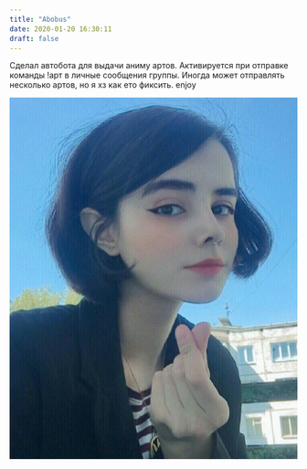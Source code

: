 ```yaml
---
title: "Abobus"
date: 2020-01-20 16:30:11
draft: false
---
```


Сделал автобота для выдачи аниму артов. Активируется при отправке команды
!арт
в личные сообщения группы. Иногда может отправлять несколько артов, но я хз как ето фиксить. enjoy

![](/img/vk/7_4r2631bW8.jpg)
